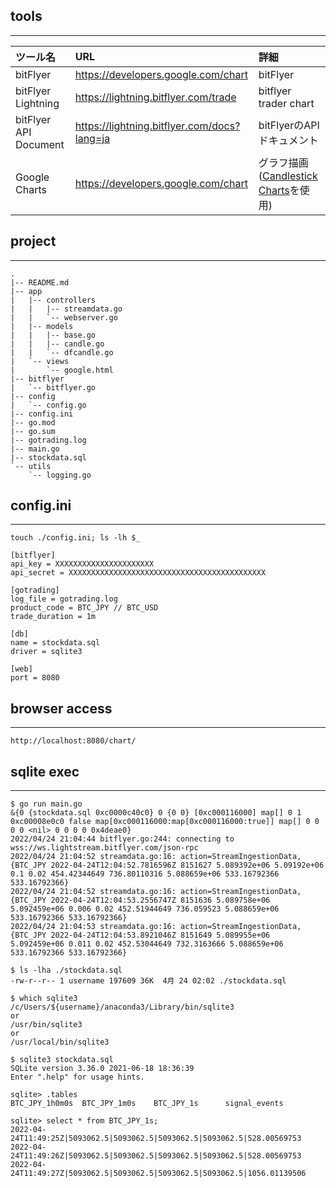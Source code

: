 ## tools
---
| ツール名 | URL | 詳細 |
|:---|:---|:---|
|bitFlyer | https://developers.google.com/chart |bitFlyer | bitflyer top-page |
|bitFlyer Lightning | https://lightning.bitflyer.com/trade | bitflyer trader chart |
|bitFlyer API Document |https://lightning.bitflyer.com/docs?lang=ja | bitFlyerのAPIドキュメント |
|Google Charts | https://developers.google.com/chart | グラフ描画 ([Candlestick Charts](https://developers.google.com/chart/interactive/docs/gallery/candlestickchart)を使用) |

## project
---
```
.
|-- README.md
|-- app
|   |-- controllers
|   |   |-- streamdata.go
|   |   `-- webserver.go
|   |-- models
|   |   |-- base.go
|   |   |-- candle.go
|   |   `-- dfcandle.go
|   `-- views
|       `-- google.html
|-- bitflyer
|   `-- bitflyer.go
|-- config
|   `-- config.go
|-- config.ini
|-- go.mod
|-- go.sum
|-- gotrading.log
|-- main.go
|-- stockdata.sql
`-- utils
    `-- logging.go
```

## config.ini
---
```
touch ./config.ini; ls -lh $_
```
```
[bitflyer]
api_key = XXXXXXXXXXXXXXXXXXXXXX
api_secret = XXXXXXXXXXXXXXXXXXXXXXXXXXXXXXXXXXXXXXXXXXXX

[gotrading]
log_file = gotrading.log
product_code = BTC_JPY // BTC_USD
trade_duration = 1m

[db]
name = stockdata.sql
driver = sqlite3

[web]
port = 8080
```
## browser access
---
```
http://localhost:8080/chart/
```

## sqlite exec
---
```
$ go run main.go
&{0 {stockdata.sql 0xc0000c40c0} 0 {0 0} [0xc000116000] map[] 0 1 0xc00008e0c0 false map[0xc000116000:map[0xc000116000:true]] map[] 0 0 0 0 <nil> 0 0 0 0 0x4deae0}
2022/04/24 21:04:44 bitflyer.go:244: connecting to wss://ws.lightstream.bitflyer.com/json-rpc
2022/04/24 21:04:52 streamdata.go:16: action=StreamIngestionData, {BTC_JPY 2022-04-24T12:04:52.7816596Z 8151627 5.089392e+06 5.09192e+06 0.1 0.02 454.42344649 736.80110316 5.088659e+06 533.16792366 533.16792366}
2022/04/24 21:04:52 streamdata.go:16: action=StreamIngestionData, {BTC_JPY 2022-04-24T12:04:53.2556747Z 8151636 5.089758e+06 5.092459e+06 0.006 0.02 452.51944649 736.059523 5.088659e+06 533.16792366 533.16792366}
2022/04/24 21:04:53 streamdata.go:16: action=StreamIngestionData, {BTC_JPY 2022-04-24T12:04:53.8921046Z 8151649 5.089955e+06 5.092459e+06 0.011 0.02 452.53044649 732.3163666 5.088659e+06 533.16792366 533.16792366}
```
```
$ ls -lha ./stockdata.sql
-rw-r--r-- 1 username 197609 36K  4月 24 02:02 ./stockdata.sql
```
```
$ which sqlite3
/c/Users/${username}/anaconda3/Library/bin/sqlite3
or
/usr/bin/sqlite3
or
/usr/local/bin/sqlite3
```
```
$ sqlite3 stockdata.sql
SQLite version 3.36.0 2021-06-18 18:36:39
Enter ".help" for usage hints.
```
```
sqlite> .tables
BTC_JPY_1h0m0s  BTC_JPY_1m0s    BTC_JPY_1s      signal_events
```
```
sqlite> select * from BTC_JPY_1s;
2022-04-24T11:49:25Z|5093062.5|5093062.5|5093062.5|5093062.5|528.00569753
2022-04-24T11:49:26Z|5093062.5|5093062.5|5093062.5|5093062.5|528.00569753
2022-04-24T11:49:27Z|5093062.5|5093062.5|5093062.5|5093062.5|1056.01139506
```